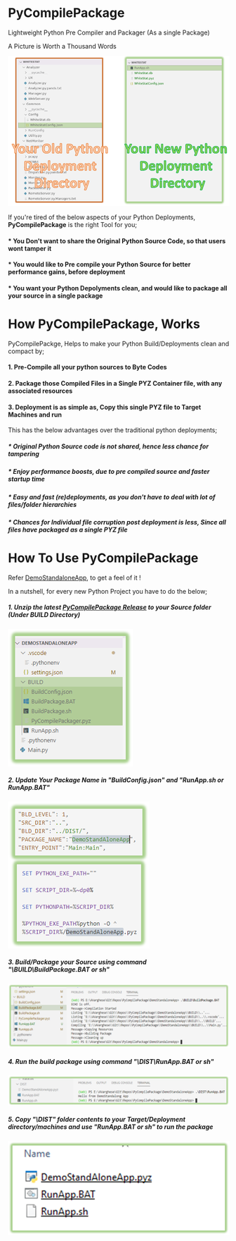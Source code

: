 # PyCompilePackage
Lightweight Python Pre Compiler and Packager (As a single Package)

A Picture is Worth a Thousand Words

![alt UX](https://github.com/avarghesein/PyCompilePackage/blob/main/Docs/DeploymentModels.png)

If you're tired of the below aspects of your Python Deployments, **PyCompilePackage** is the right Tool for you;

#### * You Don't want to share the Original Python Source Code, so that users wont tamper it

#### * You would like to Pre compile your Python Source for better performance gains, before deployment

#### * You want your Python Depolyments clean, and would like to package all your source in a single package

# How PyCompilePackage, Works

PyCompilePackge, Helps to make your Python Build/Deployments clean and compact by;

#### 1. Pre-Compile all your python sources to Byte Codes

#### 2. Package those Compiled Files in a Single PYZ Container file, with any associated resources

#### 3. Deployment is as simple as, Copy this single PYZ file to Target Machines and run

This has the below advantages over the traditional python deployments;

##### * Original Python Source code is not shared, hence less chance for tampering

##### * Enjoy performance boosts, due to pre compiled source and faster startup time

##### * Easy and fast (re)deployments, as you don't have to deal with lot of files/folder hierarchies 

##### * Chances for Individual file corruption post deployment is less, Since all files have packaged as a single PYZ file

# How To Use PyCompilePackage

Refer [DemoStandaloneApp](https://github.com/avarghesein/PyCompilePackage/tree/main/DemoStandaloneApp), to get a feel of it !

In a nutshell, for every new Python Project you have to do the below;

##### 1. Unzip the latest [PyCompilePackage Release](https://github.com/avarghesein/PyCompilePackage/releases/download/Version1/BUILD.zip) to your Source folder (Under BUILD Directory)

![](https://github.com/avarghesein/PyCompilePackage/blob/main/Docs/BuildTemplateFolder.png)

##### 2. Update Your Package Name in "BuildConfig.json" and "RunApp.sh or RunApp.BAT"

![](https://github.com/avarghesein/PyCompilePackage/blob/main/Docs/UpdatePackageName.png)

##### 3. Build/Package your Source using command "\BUILD\BuildPackage.BAT or sh"

![](https://github.com/avarghesein/PyCompilePackage/blob/main/Docs/BuildPackage.png)

##### 4. Run the build package using command "\DIST\RunApp.BAT or sh"

![](https://github.com/avarghesein/PyCompilePackage/blob/main/Docs/RunPackage.png)

##### 5. Copy "\DIST" folder contents to your Target/Deployment directory/machines and use "RunApp.BAT or sh" to run the package

![](https://github.com/avarghesein/PyCompilePackage/blob/main/Docs/DeployPackage.png)


